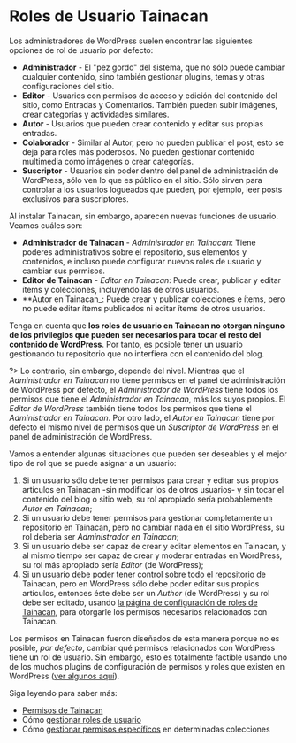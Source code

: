 # Roles de Usuario Tainacan

Los administradores de WordPress suelen encontrar las siguientes opciones de rol de usuario por defecto:

- **Administrador** - El "pez gordo" del sistema, que no sólo puede cambiar cualquier contenido, sino también gestionar plugins, temas y otras configuraciones del sitio.
- **Editor** - Usuarios con permisos de acceso y edición del contenido del sitio, como Entradas y Comentarios. También pueden subir imágenes, crear categorías y actividades similares.
- **Autor** - Usuarios que pueden crear contenido y editar sus propias entradas.
- **Colaborador** - Similar al Autor, pero no pueden publicar el post, esto se deja para roles más poderosos. No pueden gestionar contenido multimedia como imágenes o crear categorías.
- **Suscriptor** - Usuarios sin poder dentro del panel de administración de WordPress, sólo ven lo que es público en el sitio. Sólo sirven para controlar a los usuarios logueados que pueden, por ejemplo, leer posts exclusivos para suscriptores.

Al instalar Tainacan, sin embargo, aparecen nuevas funciones de usuario. Veamos cuáles son:

- **Administrador de Tainacan** - _Administrador en Tainacan_: Tiene poderes administrativos sobre el repositorio, sus elementos y contenidos, e incluso puede configurar nuevos roles de usuario y cambiar sus permisos.
- **Editor de Tainacan** - _Editor en Tainacan_: Puede crear, publicar y editar ítems y colecciones, incluyendo las de otros usuarios.
- **Autor en Tainacan_: Puede crear y publicar colecciones e ítems, pero no puede editar ítems publicados ni editar ítems de otros usuarios.

Tenga en cuenta que **los roles de usuario en Tainacan no otorgan ninguno de los privilegios que pueden ser necesarios para tocar el resto del contenido de WordPress**. Por tanto, es posible tener un usuario gestionando tu repositorio que no interfiera con el contenido del blog.

?> Lo contrario, sin embargo, depende del nivel. Mientras que el _Administrador en Tainacan_ no tiene permisos en el panel de administración de WordPress por defecto, el _Administrador de WordPress_ tiene todos los permisos que tiene el _Administrador en Tainacan_, más los suyos propios. El _Editor de WordPress_ también tiene todos los permisos que tiene el _Administrador en Tainacan_. Por otro lado, el _Autor en Tainacan_ tiene por defecto el mismo nivel de permisos que un _Suscriptor de WordPress_ en el panel de administración de WordPress.

Vamos a entender algunas situaciones que pueden ser deseables y el mejor tipo de rol que se puede asignar a un usuario:

1. Si un usuario sólo debe tener permisos para crear y editar sus propios artículos en Tainacan -sin modificar los de otros usuarios- y sin tocar el contenido del blog o sitio web, su rol apropiado sería probablemente _Autor en Tainacan_;
2. Si un usuario debe tener permisos para gestionar completamente un repositorio en Tainacan, pero no cambiar nada en el sitio WordPress, su rol debería ser _Administrador en Tainacan_;
3. Si un usuario debe ser capaz de crear y editar elementos en Tainacan, y al mismo tiempo ser capaz de crear y moderar entradas en WordPress, su rol más apropiado sería _Editor_ (de WordPress);
4. Si un usuario debe poder tener control sobre todo el repositorio de Tainacan, pero en WordPress sólo debe poder editar sus propios artículos, entonces éste debe ser un _Author_ (de WordPress) y su rol debe ser editado, usando [la página de configuración de roles de Tainacan](/es-mx/manage-user-roles.md), para otorgarle los permisos necesarios relacionados con Tainacan.

Los permisos en Tainacan fueron diseñados de esta manera porque no es posible, _por defecto_, cambiar qué permisos relacionados con WordPress tiene un rol de usuario. Sin embargo, esto es totalmente factible usando uno de los muchos plugins de configuración de permisos y roles que existen en WordPress ([ver algunos aquí](https://wordpress.org/plugins/search/user+roles/ ":ignore")).

Siga leyendo para saber más:

- [Permisos de Tainacan](/es-mx/capabilities.md)
- Cómo [gestionar roles de usuario](/es-mx/manage-user-roles.md)
- Cómo [gestionar permisos específicos](/es-mx/manage-specific-capabilities.md) en determinadas colecciones
